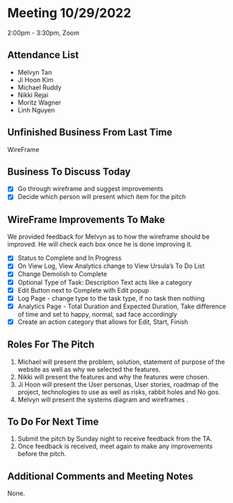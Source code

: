 # Meeting 10/29/2022

2:00pm - 3:30pm, Zoom

## Attendance List<br>

-   Melvyn Tan
-   Ji Hoon Kim
-   Michael Ruddy
-   Nikki Rejai
-   Moritz Wagner
-   Linh Nguyen

## Unfinished Business From Last Time<br>

WireFrame

## Business To Discuss Today<br>

-   [x] Go through wireframe and suggest improvements
-   [x] Decide which person will present which item for the pitch

## WireFrame Improvements To Make

We provided feedback for Melvyn as to how the wireframe should be improved. He will check each box once he is done improving it.

-   [x] Status to Complete and In Progress
-   [x] On View Log, View Analytics change to View Ursula’s To Do List
-   [x] Change Demolish to Complete
-   [x] Optional Type of Task: Description Text acts like a category
-   [x] Edit Button next to Complete with Edit popup
-   [x] Log Page - change type to the task type, if no task then nothing
-   [x] Analytics Page - Total Duration and Expected Duration, Take difference of time and set to happy, normal, sad face accordingly
-   [x] Create an action category that allows for Edit, Start, Finish

## Roles For The Pitch

1. Michael will present the problem, solution, statement of purpose of the website as well as why we selected the features.
2. Nikki will present the features and why the features were chosen.
3. Ji Hoon will present the User personas, User stories, roadmap of the project, technologies to use as well as risks, rabbit holes and No gos.
4. Melvyn will present the systems diagram and wireframes .

## To Do For Next Time<br>

1. Submit the pitch by Sunday night to receive feedback from the TA.
2. Once feedback is received, meet again to make any improvements before the pitch.

## Additional Comments and Meeting Notes<br>

None.
